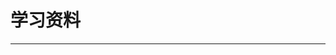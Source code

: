 # 学习资料
---
<content-page 
    :superlink="[
      {
        title: 'ECMAScript',
        icon: 'https://img1.baidu.com/it/u=393673481,1181948800&fm=26&fmt=auto',
        href: 'http://es.xiecheng.live/',
        description: 'ECMAScript2015~2020语法全解析',
      },
      {
        title: 'TypeScript',
        description: 'TypeScript is JavaScript with syntax for types.',
        icon: 'https://www.tslang.cn/assets/images/icons/favicon.ico',
        href: 'https://www.typescriptlang.org/',
      },
      {
        title: 'Vue.js 技术揭秘',
        description: 'Vue.js 技术揭秘',
        icon: 'https://cn.vuejs.org/images/icons/favicon-32x32.png',
        href: 'https://ustbhuangyi.github.io/vue-analysis/',
      },
      {
        title: '大厂面试题每日一题',
        description: '大厂面试题每日一题',
        icon: 'https://q.shanyue.tech/favicon.ico',
        href: 'https://ustbhuangyi.github.io/vue-analysis/',
      },
      {
        title: '现代 JavaScript 教程',
        icon: 'https://zh.javascript.info/img/favicon/favicon.png',
        href: 'https://zh.javascript.info/',
        description: '从基础知识到高阶主题，只需既简单又详细的解释。',
      },
      {
        title: '小鑫笔记',
        icon: 'https://it200.cn/img/logo.b96656d2.jpg',
        href: 'https://ospoon.github.io/',
        description: '小鑫笔记在线阅读',
      },
      {
        title: 'yarn官方中文文档',
        icon: 'https://www.bookstack.cn/favicon.ico',
        href: 'https://www.bookstack.cn/read/yarn-cn/0.md',
        description: 'yarn官方中文文档',
      },
      {
        title: '大圣前端',
        icon: 'https://shengxinjing.cn/logo.ico',
        href: 'https://shengxinjing.cn/',
        description: '大圣前端学习路线图',
      },
      {
        title: '前端知识图谱',
        icon: 'https://gw.alicdn.com/tfs/TB1lFaCklfH8KJjy1XbXXbLdXXa-32-32.png',
        href: 'https://f2e.tech/',
        description: '前端知识图谱',
      },
    ]"
/>